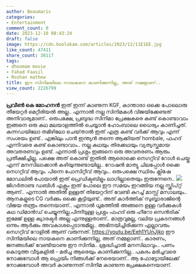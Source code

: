 ```yaml
---
author: Beaumaris
categories:
- Entertainment
comment_count: 0
date: 2023-12-10 08:43:24
draft: false
image: https://cdn.boolokam.com/articles/2023/12/11E1EE.jpg
like_count: 47411
share_count: 30117
tags:
- dhoomam movie
- Fahad Faasil
- Roshan mathew
title: ഈ സിനിമയിലെ നായകനെ കാണിക്കുന്നില്ല, അത് നമ്മളാണ്..
view_count: 2226799
---
```


**പ്രവീൺ കെ മോഹനൻ** ഇത് ഇന്ന് കാണുന്ന KGF, കാന്താരാ ഒക്കെ പോലൊരു തീയേറ്റർ മെറ്റീരിയൽ അല്ല.. എന്നാൽ നല്ല സിനിമകൾ വിജയിക്കേണ്ടത് അനിവാര്യമാണ്.. ഒരുപക്ഷേ, പ്രബുദ്ധ സിനിമാ പ്രേക്ഷകരെ കണ്ട് കൊണ്ടാവാം ഇങ്ങനെ ഒരു കഥ മലയാളത്തിൽ ചെയ്യാൻ ഹോംബാലെ ധൈര്യം കാണിച്ചത്. കന്നഡയിലോ തമിഴിലോ ചെയ്‌താൽ ഇത് എത്ര കണ്ട് വർക്ക് ആവും എന്ന് സംശയം ഉണ്ട്.. എങ്കിലും പാൻ ഇന്ത്യൻ തന്നെ ആക്കിയത് hombale, ഫഹദ് എന്നിവരെ കണ്ട് കൊണ്ടാവാം.. നല്ല കഥയും തിരക്കഥയും വ്യത്യസ്തമായ അവതരണവും ഉണ്ട്. എന്നാൽ പ്രശ്നം ഇങ്ങനെ ഒരു അവതരണം ആരും പ്രതീക്ഷിച്ചില്ല. പക്ഷെ അത് കൊണ്ട് ഇതിൽ ആരൊക്കെ നെഗറ്റിവ്‌ റോൾ ചെയ്തു എന്ന് മനസിലാക്കാൻ കഴിയുന്നുണ്ടായില്ല.. റോഷൻ മാത്യു ചിലപ്പോൾ ഒക്കെ നെഗറ്റിവ്‌ ആവും. പിന്നെ പോസിറ്റീവ് ആവും.. ഒരുപക്ഷെ സ്ഥിരം ക്ലിഷേ മോഡലിൽ പോയാൽ ഇത് പ്രെഡിക്ടബിളും ലാഗില്ലാതെയും ഇരുന്നേനെ.. ![](https://cdn.boolokam.com/articles/2023/12/11E1EE.jpg)ജിഗർതാണ്ട ഡബിൾ എക്സും ഇത് പോലെ ഈ സമയം ഇറങ്ങിയ നല്ല സ്ക്രിപ്റ്റ് ആണ്.. എന്നാൽ അതിൽ ഉള്ളത് തിയേറ്ററിന് വേണ്ടി കുറച്ച് മാസ്സ് മസാലയും.. ആനകളുടെ CG വർക്കും ഒക്കെ കൂട്ടിയുണ്ട്.. അത് കാർത്തിക് സുബ്ബാരാജിന്റെ വിജയ തന്ത്രം തന്നെയാണ്.. എന്നാൽ ധൂമത്തിൽ അങ്ങനെ ഉള്ള വർക്കുകൾ കഥ ഡിമാൻഡ് ചെയ്യുന്നില്ല.പിന്നീടുള്ള പ്രശ്നം ഫഹദ് ഒരു ഹീറോ സെൻട്രിക് ഇമേജ് ഉള്ള ക്യാരക്ടർ അല്ല എന്നുള്ളതാണ്.. മാത്രവുമല്ല, വലിയ പ്രകടനങ്ങൾ ഒന്നും ആർക്കും അവകാശപ്പെടാനുമില്ല.. അഭിനയിച്ചിരിക്കുന്ന എല്ലാവരും നെഗറ്റിവ്‌ റോളിൽ ആണ് വരുന്നത്. https://youtu.be/Eeh1YUnJjko ഈ സിനിമയിലെ നായകനെ കാണിക്കുന്നില്ല, അത് നമ്മളാണ്.. കാരണം, ജനങ്ങൾക്ക് വേണ്ടിയാണു ഈ സിനിമ.. ശ്രദ്ധിച്ചാൽ മനസിലാവും.. പണം കൊടുത്ത വീടുകളിൽ - മരിച്ച ആരെയും കാണിക്കുന്നില്ല.. പകരം മരിച്ചവരെ നോക്കുമ്പോൾ ആ ഫ്രെയിം നിങ്ങൾക്ക് നേരെയാണ്.. ആ ഫോട്ടോയിലേക്ക് നോക്കുമ്പോൾ അവർ കാണുന്നത് സിനിമ കാണുന്ന പ്രേക്ഷകനെയാണ്.